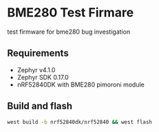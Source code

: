 # BME280 Test Firmare

test firmware for bme280 bug investigation

## Requirements

- Zephyr v4.1.0
- Zephyr SDK 0.17.0
- nRF52840DK with BME280 pimoroni module


## Build and flash

```sh
west build -b nrf52840dk/nrf52840 && west flash
```

